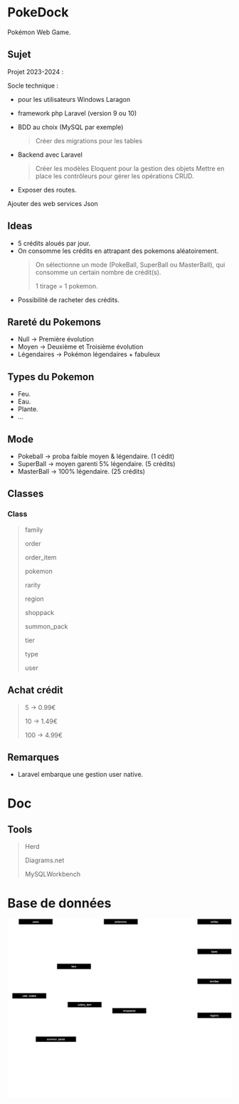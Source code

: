 # PokeDock
Pokémon Web Game.

## Sujet 
Projet 2023-2024 : 

Socle technique : 

- pour les utilisateurs Windows Laragon

- framework php Laravel (version 9 ou 10)


- BDD au choix (MySQL par exemple)

   > Créer des migrations pour les tables

- Backend avec Laravel

   > Créer les modèles Eloquent pour la gestion des objets 
   > Mettre en place les contrôleurs pour gérer les opérations CRUD.                 

- Exposer des routes.

Ajouter des web services Json

## Ideas
- 5 crédits aloués par jour.
- On consomme les crédits en attrapant des pokemons aléatoirement.
     > On sélectionne un mode (PokeBall, SuperBall ou MasterBall), qui consomme un certain nombre de crédit(s).
     > 
     > 1 tirage = 1 pokemon.
- Possibilité de racheter des crédits.

## Rareté du Pokemons
- Null -> Première évolution
- Moyen -> Deuxième et Troisième évolution
- Légendaires -> Pokémon légendaires + fabuleux

## Types du Pokemon
- Feu.
- Eau.
- Plante.
- ...

## Mode 
- Pokeball -> proba faible moyen & légendaire. (1 cédit)
- SuperBall -> moyen garenti 5% légendaire. (5 crédits)
- MasterBall -> 100% légendaire. (25 crédits)

## Classes

### Class
> family
>
> order
>
> order_item
>
> pokemon
>
> rarity
>
> region
>
> shoppack
>
> summon_pack
>
> tier
>
> type
>
> user

## Achat crédit 
> 5 -> 0.99€
> 
> 10 -> 1.49€
> 
> 100 -> 4.99€ 

## Remarques
- Laravel embarque une gestion user native.

# Doc 

## Tools
> Herd
> 
> Diagrams.net
>
> MySQLWorkbench

# Base de données

![Description de l'image](./pokedock.drawio.svg)